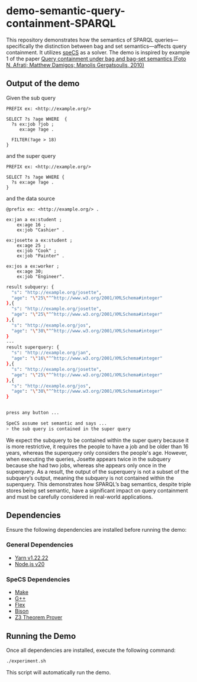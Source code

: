 # demo-semantic-query-containment-SPARQL

This repository demonstrates how the semantics of SPARQL queries—specifically the distinction between bag and set semantics—affects query containment. It utilizes [speCS](https://github.com/mirkospasic/SpeCS) as a solver.
The demo is inspired by example 1 of the paper [Query containment under bag and bag-set semantics (Foto N. Afrati; Matthew Damigos; Manolis Gergatsoulis, 2010)
](https://dl.acm.org/doi/10.1016/j.ipl.2010.02.017)

## Output of the demo
Given the sub query
```nq
PREFIX ex: <http://example.org/>

SELECT ?s ?age WHERE  {
  ?s ex:job ?job ;
     ex:age ?age .
     
  FILTER(?age > 18)
}
```
and the super query
```nq
PREFIX ex: <http://example.org/>

SELECT ?s ?age WHERE {
  ?s ex:age ?age .
}
```
and the data source

```ttl
@prefix ex: <http://example.org/> .

ex:jan a ex:student ;
    ex:age 16 ;
    ex:job "Cashier" .

ex:josette a ex:student ;
    ex:age 25 ;
    ex:job "Cook" ;
    ex:job "Painter" .

ex:jos a ex:worker ;
    ex:age 30;
    ex:job "Engineer".
```

```sh
result subquery: {
  "s": "http://example.org/josette",
  "age": "\"25\"^^http://www.w3.org/2001/XMLSchema#integer"
},{
  "s": "http://example.org/josette",
  "age": "\"25\"^^http://www.w3.org/2001/XMLSchema#integer"
},{
  "s": "http://example.org/jos",
  "age": "\"30\"^^http://www.w3.org/2001/XMLSchema#integer"
}
---
result superquery: {
  "s": "http://example.org/jan",
  "age": "\"16\"^^http://www.w3.org/2001/XMLSchema#integer"
},{
  "s": "http://example.org/josette",
  "age": "\"25\"^^http://www.w3.org/2001/XMLSchema#integer"
},{
  "s": "http://example.org/jos",
  "age": "\"30\"^^http://www.w3.org/2001/XMLSchema#integer"
}


press any button ...

SpeCS assume set semantic and says ...
> the sub query is contained in the super query
```
We expect the subquery to be contained within the super query because it is more restrictive, 
it requires the people to have a job and be older than 16 years, whereas the superquery only considers the people's age.
However, when executing the queries, Josette appears twice in the subquery because she had two jobs, whereas she appears only once in the superquery.
As a result, the output of the superquery is not a subset of the subquery’s output, meaning the subquery is not contained within the superquery.
This demonstrates how SPARQL’s bag semantics, despite triple stores being set semantic, have a significant impact on query containment and must be carefully considered in real-world applications.

## Dependencies

Ensure the following dependencies are installed before running the demo:

### General Dependencies
- [Yarn v1.22.22](https://classic.yarnpkg.com/lang/en/)
- [Node.js v20](https://nodejs.org/en)

### SpeCS Dependencies
- [Make](https://www.gnu.org/software/make/)
- [G++](https://gcc.gnu.org/)
- [Flex](https://github.com/westes/flex)
- [Bison](https://www.gnu.org/software/bison/)
- [Z3 Theorem Prover](https://github.com/Z3Prover/z3)

## Running the Demo

Once all dependencies are installed, execute the following command:

```sh
./experiment.sh
```

This script will automatically run the demo.
